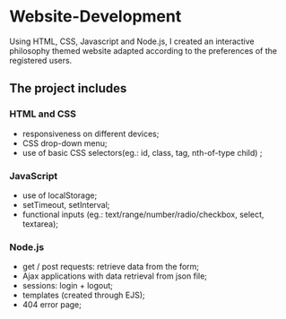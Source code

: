 # Website-Development
Using HTML, CSS, Javascript and Node.js, I created an interactive philosophy themed website adapted according to the preferences of the registered users.
## The project includes
### HTML and CSS 
- responsiveness on different devices;
- CSS drop-down menu;
- use of basic CSS selectors(eg.: id, class, tag, nth-of-type child) ;

### JavaScript
- use of localStorage;
- setTimeout, setInterval;
- functional inputs (eg.: text/range/number/radio/checkbox, select, textarea);

### Node.js
- get / post requests: retrieve data from the form;
- Ajax applications with data retrieval from json file;
- sessions: login + logout;
- templates (created through EJS);
- 404 error page;
